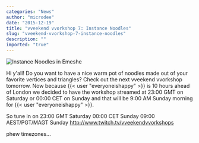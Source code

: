 ```yaml
---
categories: "News"
author: "microdee"
date: "2015-12-19"
title: "vveekend vvorkshop 7: Instance Noodles"
slug: "vveekend-vvorkshop-7-instance-noodles"
description: ""
imported: "true"
---
```



![Instance Noodles in Emeshe](instancenoodles.png) 

Hi y'all! Do you want to have a nice warm pot of noodles made out of your favorite vertices and triangles? Check out the next vveekend vvorkshop tomorrow. Now because {{< user "everyoneishappy" >}} is 10 hours ahead of London we decided to have the workshop streamed at 23:00 GMT on Saturday or 00:00 CET on Sunday and that will be 9:00 AM Sunday morning for {{< user "everyoneishappy" >}}.

So tune in on
23:00 GMT Saturday
00:00 CET Sunday
09:00 AEST/PGT/MAGT Sunday
http://www.twitch.tv/vveekendvvorkshops

phew timezones...